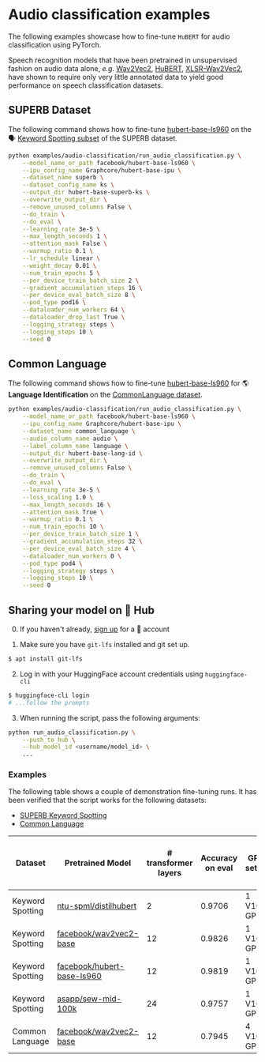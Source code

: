 <!---
Copyright 2021 The HuggingFace Team. All rights reserved.

Licensed under the Apache License, Version 2.0 (the "License");
you may not use this file except in compliance with the License.
You may obtain a copy of the License at

    http://www.apache.org/licenses/LICENSE-2.0

Unless required by applicable law or agreed to in writing, software
distributed under the License is distributed on an "AS IS" BASIS,
WITHOUT WARRANTIES OR CONDITIONS OF ANY KIND, either express or implied.
See the License for the specific language governing permissions and
limitations under the License.
-->

# Audio classification examples

The following examples showcase how to fine-tune `HuBERT` for audio classification using PyTorch.

Speech recognition models that have been pretrained in unsupervised fashion on audio data alone, 
*e.g.* [Wav2Vec2](https://huggingface.co/transformers/master/model_doc/wav2vec2.html), 
[HuBERT](https://huggingface.co/transformers/master/model_doc/hubert.html), 
[XLSR-Wav2Vec2](https://huggingface.co/transformers/master/model_doc/xlsr_wav2vec2.html), have shown to require only 
very little annotated data to yield good performance on speech classification datasets.

## SUPERB Dataset

The following command shows how to fine-tune [hubert-base-ls960](https://huggingface.co/facebook/hubert-base-ls960) on the 🗣️ [Keyword Spotting subset](https://huggingface.co/datasets/superb#ks) of the SUPERB dataset.

```bash
python examples/audio-classification/run_audio_classification.py \
    --model_name_or_path facebook/hubert-base-ls960 \
    --ipu_config_name Graphcore/hubert-base-ipu \
    --dataset_name superb \
    --dataset_config_name ks \
    --output_dir hubert-base-superb-ks \
    --overwrite_output_dir \
    --remove_unused_columns False \
    --do_train \
    --do_eval \
    --learning_rate 3e-5 \
    --max_length_seconds 1 \
    --attention_mask False \
    --warmup_ratio 0.1 \
    --lr_schedule linear \
    --weight_decay 0.01 \
    --num_train_epochs 5 \
    --per_device_train_batch_size 2 \
    --gradient_accumulation_steps 16 \
    --per_device_eval_batch_size 8 \
    --pod_type pod16 \
    --dataloader_num_workers 64 \
    --dataloader_drop_last True \
    --logging_strategy steps \
    --logging_steps 10 \
    --seed 0
```

<!-- On a single V100 GPU (16GB), this script should run in ~14 minutes and yield accuracy of **98.26%**.

👀 See the results here: [anton-l/wav2vec2-base-ft-keyword-spotting](https://huggingface.co/anton-l/wav2vec2-base-ft-keyword-spotting) -->

## Common Language

The following command shows how to fine-tune [hubert-base-ls960](https://huggingface.co/facebook/hubert-base-ls960) for 🌎 **Language Identification** on the [CommonLanguage dataset](https://huggingface.co/datasets/anton-l/common_language).

```bash
python examples/audio-classification/run_audio_classification.py \
    --model_name_or_path facebook/hubert-base-ls960 \
    --ipu_config_name Graphcore/hubert-base-ipu \
    --dataset_name common_language \
    --audio_column_name audio \
    --label_column_name language \
    --output_dir hubert-base-lang-id \
    --overwrite_output_dir \
    --remove_unused_columns False \
    --do_train \
    --do_eval \
    --learning_rate 3e-5 \
    --loss_scaling 1.0 \
    --max_length_seconds 16 \
    --attention_mask True \
    --warmup_ratio 0.1 \
    --num_train_epochs 10 \
    --per_device_train_batch_size 1 \
    --gradient_accumulation_steps 32 \
    --per_device_eval_batch_size 4 \
    --dataloader_num_workers 0 \
    --pod_type pod4 \
    --logging_strategy steps \
    --logging_steps 10 \
    --seed 0
```

<!-- On 4 V100 GPUs (16GB), this script should run in ~1 hour and yield accuracy of **79.45%**.

👀 See the results here: [anton-l/wav2vec2-base-lang-id](https://huggingface.co/anton-l/wav2vec2-base-lang-id) -->

## Sharing your model on 🤗 Hub

0. If you haven't already, [sign up](https://huggingface.co/join) for a 🤗 account

1. Make sure you have `git-lfs` installed and git set up.

```bash
$ apt install git-lfs
```

2. Log in with your HuggingFace account credentials using `huggingface-cli`

```bash
$ huggingface-cli login
# ...follow the prompts
```

3. When running the script, pass the following arguments:

```bash
python run_audio_classification.py \
    --push_to_hub \
    --hub_model_id <username/model_id> \
    ...
```

### Examples

The following table shows a couple of demonstration fine-tuning runs.
It has been verified that the script works for the following datasets:

- [SUPERB Keyword Spotting](https://huggingface.co/datasets/superb#ks)
- [Common Language](https://huggingface.co/datasets/common_language)

| Dataset | Pretrained Model | # transformer layers | Accuracy on eval | GPU setup | Training time | Fine-tuned Model & Logs |
|---------|------------------|----------------------|------------------|-----------|---------------|--------------------------|
| Keyword Spotting | [ntu-spml/distilhubert](https://huggingface.co/ntu-spml/distilhubert) | 2 | 0.9706 | 1 V100 GPU | 11min  | [here](https://huggingface.co/anton-l/distilhubert-ft-keyword-spotting) | 
| Keyword Spotting | [facebook/wav2vec2-base](https://huggingface.co/facebook/wav2vec2-base) | 12 | 0.9826 | 1 V100 GPU | 14min  | [here](https://huggingface.co/anton-l/wav2vec2-base-ft-keyword-spotting) |
| Keyword Spotting | [facebook/hubert-base-ls960](https://huggingface.co/facebook/hubert-base-ls960) | 12 | 0.9819 | 1 V100 GPU | 14min  | [here](https://huggingface.co/anton-l/hubert-base-ft-keyword-spotting) |
| Keyword Spotting | [asapp/sew-mid-100k](https://huggingface.co/asapp/sew-mid-100k) | 24 | 0.9757 | 1 V100 GPU | 15min  | [here](https://huggingface.co/anton-l/sew-mid-100k-ft-keyword-spotting) |
| Common Language | [facebook/wav2vec2-base](https://huggingface.co/facebook/wav2vec2-base) | 12 | 0.7945 | 4 V100 GPUs | 1h10m  | [here](https://huggingface.co/anton-l/wav2vec2-base-lang-id) |
